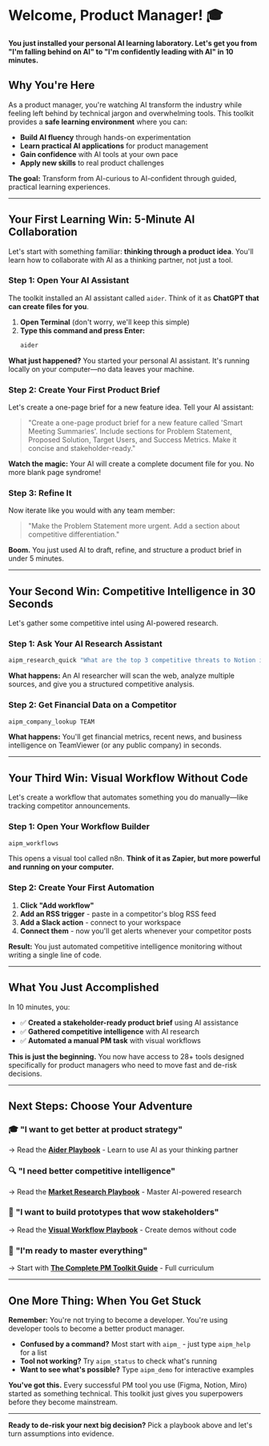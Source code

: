 # Welcome, Product Manager! 🎓

**You just installed your personal AI learning laboratory. Let's get you from "I'm falling behind on AI" to "I'm confidently leading with AI" in 10 minutes.**

## Why You're Here

As a product manager, you're watching AI transform the industry while feeling left behind by technical jargon and overwhelming tools. This toolkit provides a **safe learning environment** where you can:
- **Build AI fluency** through hands-on experimentation  
- **Learn practical AI applications** for product management
- **Gain confidence** with AI tools at your own pace
- **Apply new skills** to real product challenges

**The goal:** Transform from AI-curious to AI-confident through guided, practical learning experiences.

---

## Your First Learning Win: 5-Minute AI Collaboration

Let's start with something familiar: **thinking through a product idea**. You'll learn how to collaborate with AI as a thinking partner, not just a tool.

### Step 1: Open Your AI Assistant
The toolkit installed an AI assistant called `aider`. Think of it as **ChatGPT that can create files for you**.

1. **Open Terminal** (don't worry, we'll keep this simple)
2. **Type this command and press Enter:**
   ```bash
   aider
   ```

**What just happened?** You started your personal AI assistant. It's running locally on your computer—no data leaves your machine.

### Step 2: Create Your First Product Brief
Let's create a one-page brief for a new feature idea. Tell your AI assistant:

> "Create a one-page product brief for a new feature called 'Smart Meeting Summaries'. Include sections for Problem Statement, Proposed Solution, Target Users, and Success Metrics. Make it concise and stakeholder-ready."

**Watch the magic:** Your AI will create a complete document file for you. No more blank page syndrome!

### Step 3: Refine It
Now iterate like you would with any team member:

> "Make the Problem Statement more urgent. Add a section about competitive differentiation."

**Boom.** You just used AI to draft, refine, and structure a product brief in under 5 minutes.

---

## Your Second Win: Competitive Intelligence in 30 Seconds

Let's gather some competitive intel using AI-powered research.

### Step 1: Ask Your AI Research Assistant
```bash
aipm_research_quick "What are the top 3 competitive threats to Notion in the workspace productivity market?"
```

**What happens:** An AI researcher will scan the web, analyze multiple sources, and give you a structured competitive analysis.

### Step 2: Get Financial Data on a Competitor
```bash
aipm_company_lookup TEAM
```

**What happens:** You'll get financial metrics, recent news, and business intelligence on TeamViewer (or any public company) in seconds.

---

## Your Third Win: Visual Workflow Without Code

Let's create a workflow that automates something you do manually—like tracking competitor announcements.

### Step 1: Open Your Workflow Builder
```bash
aipm_workflows
```

This opens a visual tool called n8n. **Think of it as Zapier, but more powerful and running on your computer.**

### Step 2: Create Your First Automation
1. **Click "Add workflow"**
2. **Add an RSS trigger** - paste in a competitor's blog RSS feed
3. **Add a Slack action** - connect to your workspace
4. **Connect them** - now you'll get alerts whenever your competitor posts

**Result:** You just automated competitive intelligence monitoring without writing a single line of code.

---

## What You Just Accomplished

In 10 minutes, you:
- ✅ **Created a stakeholder-ready product brief** using AI assistance
- ✅ **Gathered competitive intelligence** with AI research
- ✅ **Automated a manual PM task** with visual workflows

**This is just the beginning.** You now have access to 28+ tools designed specifically for product managers who need to move fast and de-risk decisions.

---

## Next Steps: Choose Your Adventure

### 🎓 **"I want to get better at product strategy"**
→ Read the **[Aider Playbook](playbooks/AIDER_PLAYBOOK.md)** - Learn to use AI as your thinking partner

### 🔍 **"I need better competitive intelligence"**  
→ Read the **[Market Research Playbook](playbooks/MARKET_RESEARCH_PLAYBOOK.md)** - Master AI-powered research

### 🎨 **"I want to build prototypes that wow stakeholders"**
→ Read the **[Visual Workflow Playbook](playbooks/WORKFLOW_PLAYBOOK.md)** - Create demos without code

### 🚀 **"I'm ready to master everything"**
→ Start with **[The Complete PM Toolkit Guide](playbooks/COMPLETE_GUIDE.md)** - Full curriculum

---

## One More Thing: When You Get Stuck

**Remember:** You're not trying to become a developer. You're using developer tools to become a better product manager.

- **Confused by a command?** Most start with `aipm_` - just type `aipm_help` for a list
- **Tool not working?** Try `aipm_status` to check what's running
- **Want to see what's possible?** Type `aipm_demo` for interactive examples

**You've got this.** Every successful PM tool you use (Figma, Notion, Miro) started as something technical. This toolkit just gives you superpowers before they become mainstream.

---

**Ready to de-risk your next big decision?** Pick a playbook above and let's turn assumptions into evidence.